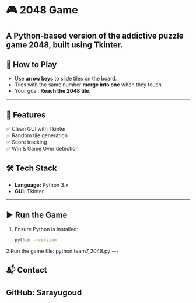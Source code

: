 # 🎮 2048 Game

A Python-based version of the addictive puzzle game **2048**, built using Tkinter.
---
## 🧠 How to Play

- Use **arrow keys** to slide tiles on the board.
- Tiles with the same number **merge into one** when they touch.
- Your goal: **Reach the 2048 tile**.
---
## 🚀 Features
✅ Clean GUI with Tkinter  
✅ Random tile generation  
✅ Score tracking  
✅ Win & Game Over detection 
## 🛠️ Tech Stack
- **Language:** Python 3.x  
- **GUI:** Tkinter 
---
## ▶️ Run the Game

1. Ensure Python is installed:
   ```bash
   python --version
2.Run the game file:
    python team7_2048.py
    ---
## 📬 Contact
GitHub: Sarayugoud
---
